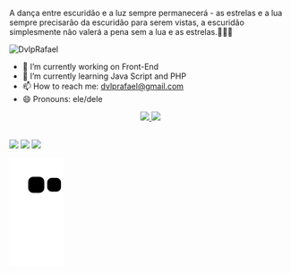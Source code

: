 A dança entre escuridão e a luz sempre permanecerá - as estrelas e a lua sempre precisarão da escuridão para serem vistas, a escuridão simplesmente não valerá a pena sem a lua e as estrelas.🎇🤍🖤

<p align="left"> <img src="https://komarev.com/ghpvc/?username=DvlpRafael&label=Profile%20views&color=0e75b6&style=flat" alt="DvlpRafael" /> </p>

- 🔭 I’m currently working on Front-End
- 🌱 I’m currently learning Java Script and PHP
- 📫 How to reach me: dvlprafael@gmail.com
- 😄 Pronouns: ele/dele

<div align="center">
  <a href="https://github.com/DvlpRafael">
 <img height="180em" src="https://github-readme-stats.vercel.app/api?username=DvlpRafael&show_icons=true&theme=midnight-purple&include_all_commits=true&count_private=true"/>
  <img height="180em" src="https://github-readme-stats.vercel.app/api/top-langs/?username=DvlpRafael&layout=compact&langs_count=7&theme=midnight-purple"/>
</div>
  
<div style="display: inline_block"><br>
 

  

 
<div> 

  <a href="https://www.instagram.com/dev.rafael/" target="_blank"><img src="https://img.shields.io/badge/-Instagram-%23E4405F?style=for-the-badge&logo=instagram&logoColor=white" target="_blank"></a>
 <a href="https://discord.gg/4w5ZXR4Z" target="_blank"><img src="https://img.shields.io/badge/Discord-7289DA?style=for-the-badge&logo=discord&logoColor=white" target="_blank"></a> 
  <a href = "mailto:dvlprafael@gmail.com"><img src="https://img.shields.io/badge/-Gmail-%23333?style=for-the-badge&logo=gmail&logoColor=white" target="_blank"></a>
  
 
 
 ![Snake animation](https://github.com/rafaballerini/rafaballerini/blob/output/github-contribution-grid-snake.svg)
</div>

